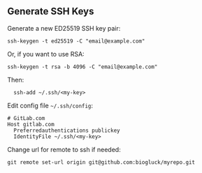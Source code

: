 ## Generate SSH Keys

Generate a new ED25519 SSH key pair:

```
ssh-keygen -t ed25519 -C "email@example.com"
```

Or, if you want to use RSA:

```
ssh-keygen -t rsa -b 4096 -C "email@example.com"
```

Then:

```
  ssh-add ~/.ssh/<my-key>
```

Edit config file `~/.ssh/config`:

```
# GitLab.com
Host gitlab.com
  Preferredauthentications publickey
  IdentityFile ~/.ssh/<my-key>
```

Change url for remote to ssh if needed:

    git remote set-url origin git@github.com:biogluck/myrepo.git
